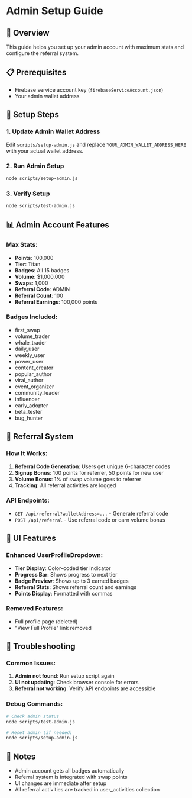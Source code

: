 # Admin Setup Guide

## 🎯 Overview
This guide helps you set up your admin account with maximum stats and configure the referral system.

## 📋 Prerequisites
- Firebase service account key (`firebaseServiceAccount.json`)
- Your admin wallet address

## 🚀 Setup Steps

### 1. Update Admin Wallet Address
Edit `scripts/setup-admin.js` and replace `YOUR_ADMIN_WALLET_ADDRESS_HERE` with your actual wallet address.

### 2. Run Admin Setup
```bash
node scripts/setup-admin.js
```

### 3. Verify Setup
```bash
node scripts/test-admin.js
```

## 📊 Admin Account Features

### Max Stats:
- **Points**: 100,000
- **Tier**: Titan
- **Badges**: All 15 badges
- **Volume**: $1,000,000
- **Swaps**: 1,000
- **Referral Code**: ADMIN
- **Referral Count**: 100
- **Referral Earnings**: 100,000 points

### Badges Included:
- first_swap
- volume_trader
- whale_trader
- daily_user
- weekly_user
- power_user
- content_creator
- popular_author
- viral_author
- event_organizer
- community_leader
- influencer
- early_adopter
- beta_tester
- bug_hunter

## 🔗 Referral System

### How It Works:
1. **Referral Code Generation**: Users get unique 6-character codes
2. **Signup Bonus**: 100 points for referrer, 50 points for new user
3. **Volume Bonus**: 1% of swap volume goes to referrer
4. **Tracking**: All referral activities are logged

### API Endpoints:
- `GET /api/referral?walletAddress=...` - Generate referral code
- `POST /api/referral` - Use referral code or earn volume bonus

## 🎨 UI Features

### Enhanced UserProfileDropdown:
- **Tier Display**: Color-coded tier indicator
- **Progress Bar**: Shows progress to next tier
- **Badge Preview**: Shows up to 3 earned badges
- **Referral Stats**: Shows referral count and earnings
- **Points Display**: Formatted with commas

### Removed Features:
- Full profile page (deleted)
- "View Full Profile" link removed

## 🔧 Troubleshooting

### Common Issues:
1. **Admin not found**: Run setup script again
2. **UI not updating**: Check browser console for errors
3. **Referral not working**: Verify API endpoints are accessible

### Debug Commands:
```bash
# Check admin status
node scripts/test-admin.js

# Reset admin (if needed)
node scripts/setup-admin.js
```

## 📝 Notes
- Admin account gets all badges automatically
- Referral system is integrated with swap points
- UI changes are immediate after setup
- All referral activities are tracked in user_activities collection 